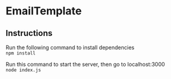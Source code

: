 # EmailTemplate

## Instructions 

Run the following command to install dependencies  
```npm install ```

Run this command to start the server, then go to localhost:3000  
```node index.js```
